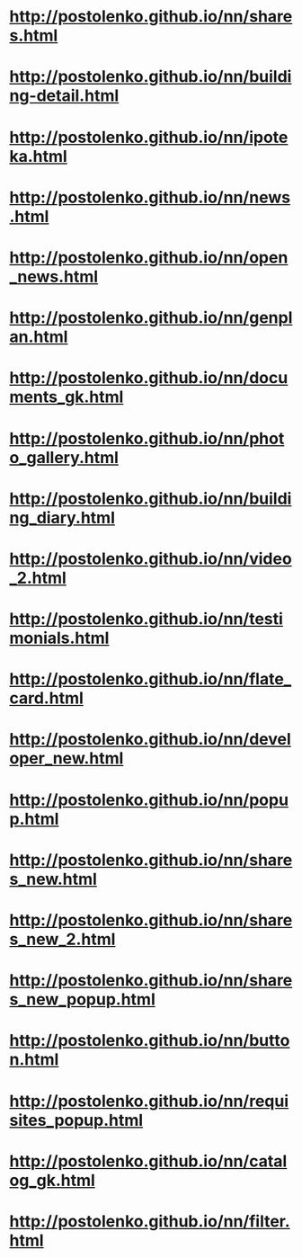 # http://postolenko.github.io/nn/shares.html
# http://postolenko.github.io/nn/building-detail.html
# http://postolenko.github.io/nn/ipoteka.html
# http://postolenko.github.io/nn/news.html
# http://postolenko.github.io/nn/open_news.html
# http://postolenko.github.io/nn/genplan.html
# http://postolenko.github.io/nn/documents_gk.html
# http://postolenko.github.io/nn/photo_gallery.html
# http://postolenko.github.io/nn/building_diary.html
# http://postolenko.github.io/nn/video_2.html
# http://postolenko.github.io/nn/testimonials.html
# http://postolenko.github.io/nn/flate_card.html
# http://postolenko.github.io/nn/developer_new.html
# http://postolenko.github.io/nn/popup.html
# http://postolenko.github.io/nn/shares_new.html
# http://postolenko.github.io/nn/shares_new_2.html
# http://postolenko.github.io/nn/shares_new_popup.html
# http://postolenko.github.io/nn/button.html
# http://postolenko.github.io/nn/requisites_popup.html
# http://postolenko.github.io/nn/catalog_gk.html
# http://postolenko.github.io/nn/filter.html
